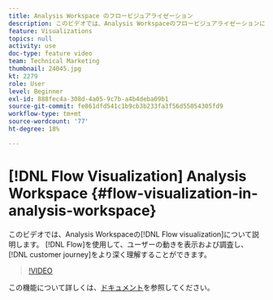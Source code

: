 ```yaml
---
title: Analysis Workspace のフロービジュアライゼーション
description: このビデオでは、Analysis Workspaceのフロービジュアライゼーションについて説明します。 フローを使用して、ユーザーの動きを表示および調査し、カスタマージャーニーをより深く理解できます。
feature: Visualizations
topics: null
activity: use
doc-type: feature video
team: Technical Marketing
thumbnail: 24045.jpg
kt: 2279
role: User
level: Beginner
exl-id: 888fec4a-308d-4a05-9c7b-a4b4deba09b1
source-git-commit: fe861dfd541c1b9cb3b233fa3f56d55054305fd9
workflow-type: tm+mt
source-wordcount: '77'
ht-degree: 18%

---
```


# [!DNL Flow Visualization] Analysis Workspace {#flow-visualization-in-analysis-workspace}

このビデオでは、Analysis Workspaceの[!DNL Flow visualization]について説明します。 [!DNL Flow]を使用して、ユーザーの動きを表示および調査し、[!DNL customer journey]をより深く理解することができます。

>[!VIDEO](https://video.tv.adobe.com/v/24045/?quality=12)

この機能について詳しくは、[ドキュメント](https://experienceleague.adobe.com/docs/analytics/analyze/analysis-workspace/visualizations/fallout/fallout-flow.html?lang=en)を参照してください。
